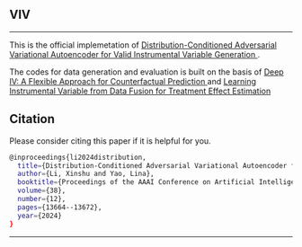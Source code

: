 ## VIV

---
This is the official implemetation of [Distribution-Conditioned Adversarial Variational Autoencoder for Valid Instrumental Variable Generation ](https://ojs.aaai.org/index.php/AAAI/article/view/29271).

The codes for data generation and evaluation is built on the basis of [Deep IV: A Flexible Approach for Counterfactual Prediction ](https://github.com/jhartford/DeepIV) and [Learning Instrumental Variable from Data Fusion for Treatment Effect Estimation ](https://github.com/causal-machine-learning-lab/meta-em) 


## Citation

Please consider citing this paper if it is helpful for you.

```sh
@inproceedings{li2024distribution,
  title={Distribution-Conditioned Adversarial Variational Autoencoder for Valid Instrumental Variable Generation},
  author={Li, Xinshu and Yao, Lina},
  booktitle={Proceedings of the AAAI Conference on Artificial Intelligence},
  volume={38},
  number={12},
  pages={13664--13672},
  year={2024}
}
```

---
